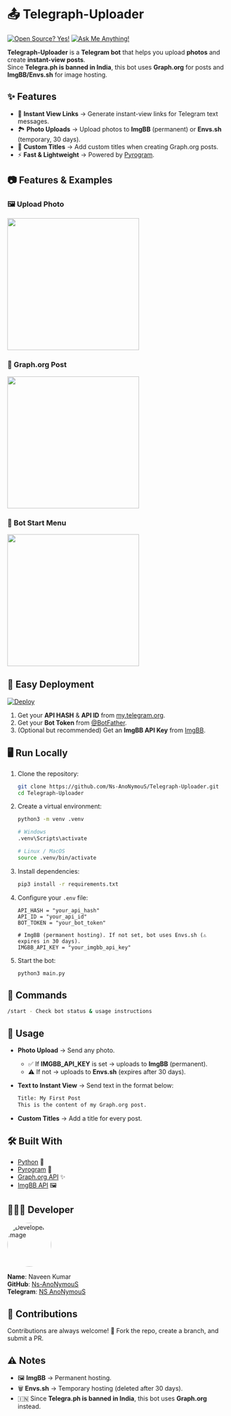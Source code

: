 # 📤 Telegraph-Uploader

[![Open Source? Yes!](https://badgen.net/badge/Open%20Source%20%3F/Yes%21/blue?icon=github)](https://github.com/Ns-AnoNymouS/Telegraph-Uploader)
[![Ask Me Anything!](https://img.shields.io/badge/Ask%20me-anything-1abc9c.svg)](https://telegram.dog/Ns_AnoNymouS)

**Telegraph-Uploader** is a **Telegram bot** that helps you upload **photos** and create **instant-view posts**.  
Since **Telegra.ph is banned in India**, this bot uses **Graph.org** for posts and **ImgBB/Envs.sh** for image hosting.


## ✨ Features

- 🔗 **Instant View Links** → Generate instant-view links for Telegram text messages.
- 🏞 **Photo Uploads** → Upload photos to **ImgBB** (permanent) or **Envs.sh** (temporary, 30 days).
- 📝 **Custom Titles** → Add custom titles when creating Graph.org posts.
- ⚡ **Fast & Lightweight** → Powered by [Pyrogram](https://docs.pyrogram.org/).


## 📷 Features & Examples

### 🖼️ Upload Photo

<img src="screenshots/photo_upload.png" width="300">


### 📰 Graph.org Post

<img src="screenshots/graph_post.png" width="300">


### 🤖 Bot Start Menu

<img src="screenshots/start_menu.png" width="300">


## 🚀 Easy Deployment

[![Deploy](https://www.herokucdn.com/deploy/button.svg)](https://heroku.com/deploy?template=https://github.com/Ns-AnoNymouS/Telegraph-Uploader)

1. Get your **API HASH** & **API ID** from [my.telegram.org](https://my.telegram.org/auth?to=apps).
2. Get your **Bot Token** from [@BotFather](https://t.me/BotFather).
3. (Optional but recommended) Get an **ImgBB API Key** from [ImgBB](https://api.imgbb.com/).


## 🖥️ Run Locally

1. Clone the repository:

   ```sh
   git clone https://github.com/Ns-AnoNymouS/Telegraph-Uploader.git
   cd Telegraph-Uploader
   ```

2. Create a virtual environment:

   ```sh
   python3 -m venv .venv

   # Windows
   .venv\Scripts\activate

   # Linux / MacOS
   source .venv/bin/activate
   ```

3. Install dependencies:

   ```sh
   pip3 install -r requirements.txt
   ```

4. Configure your `.env` file:

   ```env
   API_HASH = "your_api_hash"
   API_ID = "your_api_id"
   BOT_TOKEN = "your_bot_token"

   # ImgBB (permanent hosting). If not set, bot uses Envs.sh (⚠️ expires in 30 days).
   IMGBB_API_KEY = "your_imgbb_api_key"
   ```

5. Start the bot:

   ```sh
   python3 main.py
   ```


## 📜 Commands

```bash
/start - Check bot status & usage instructions
```


## 🤔 Usage

- **Photo Upload** → Send any photo.

  - ✅ If **IMGBB_API_KEY** is set → uploads to **ImgBB** (permanent).
  - ⚠️ If not → uploads to **Envs.sh** (expires after 30 days).

- **Text to Instant View** → Send text in the format below:

  ```txt
  Title: My First Post
  This is the content of my Graph.org post.
  ```

- **Custom Titles** → Add a title for every post.


## 🛠 Built With

- [Python](https://docs.python.org/) 🐍
- [Pyrogram](https://docs.pyrogram.org/) 📡
- [Graph.org API](https://graph.org/api) ✨
- [ImgBB API](https://api.imgbb.com/) 🖼️


## 👨🏻‍💻 Developer

[<img src="https://avatars.githubusercontent.com/u/70622189?v=4" width="100" style="border-radius:50%" alt="Developer Image">](https://github.com/Ns-AnoNymouS)

**Name**: Naveen Kumar  
**GitHub**: [Ns-AnoNymouS](https://github.com/Ns-AnoNymouS)  
**Telegram**: [NS AnoNymouS](https://telegram.dog/The_proGrammerr)


## 🤝 Contributions

Contributions are always welcome! 🎉
Fork the repo, create a branch, and submit a PR.


## ⚠️ Notes

- 🖼️ **ImgBB** → Permanent hosting.
- 🗑️ **Envs.sh** → Temporary hosting (deleted after 30 days).
- 🇮🇳 Since **Telegra.ph is banned in India**, this bot uses **Graph.org** instead.

